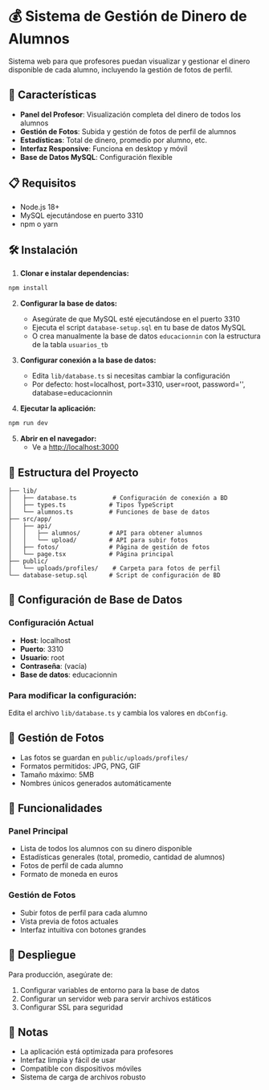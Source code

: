 # 💰 Sistema de Gestión de Dinero de Alumnos

Sistema web para que profesores puedan visualizar y gestionar el dinero disponible de cada alumno, incluyendo la gestión de fotos de perfil.

## 🚀 Características

- **Panel del Profesor**: Visualización completa del dinero de todos los alumnos
- **Gestión de Fotos**: Subida y gestión de fotos de perfil de alumnos
- **Estadísticas**: Total de dinero, promedio por alumno, etc.
- **Interfaz Responsive**: Funciona en desktop y móvil
- **Base de Datos MySQL**: Configuración flexible

## 📋 Requisitos

- Node.js 18+
- MySQL ejecutándose en puerto 3310
- npm o yarn

## 🛠️ Instalación

1. **Clonar e instalar dependencias:**
```bash
npm install
```

2. **Configurar la base de datos:**
   - Asegúrate de que MySQL esté ejecutándose en el puerto 3310
   - Ejecuta el script `database-setup.sql` en tu base de datos MySQL
   - O crea manualmente la base de datos `educacionnin` con la estructura de la tabla `usuarios_tb`

3. **Configurar conexión a la base de datos:**
   - Edita `lib/database.ts` si necesitas cambiar la configuración
   - Por defecto: host=localhost, port=3310, user=root, password='', database=educacionnin

4. **Ejecutar la aplicación:**
```bash
npm run dev
```

5. **Abrir en el navegador:**
   - Ve a [http://localhost:3000](http://localhost:3000)

## 📁 Estructura del Proyecto

```
├── lib/
│   ├── database.ts          # Configuración de conexión a BD
│   ├── types.ts            # Tipos TypeScript
│   └── alumnos.ts          # Funciones de base de datos
├── src/app/
│   ├── api/
│   │   ├── alumnos/        # API para obtener alumnos
│   │   └── upload/         # API para subir fotos
│   ├── fotos/              # Página de gestión de fotos
│   └── page.tsx            # Página principal
├── public/
│   └── uploads/profiles/    # Carpeta para fotos de perfil
└── database-setup.sql      # Script de configuración de BD
```

## 🔧 Configuración de Base de Datos

### Configuración Actual
- **Host**: localhost
- **Puerto**: 3310
- **Usuario**: root
- **Contraseña**: (vacía)
- **Base de datos**: educacionnin

### Para modificar la configuración:
Edita el archivo `lib/database.ts` y cambia los valores en `dbConfig`.

## 📸 Gestión de Fotos

- Las fotos se guardan en `public/uploads/profiles/`
- Formatos permitidos: JPG, PNG, GIF
- Tamaño máximo: 5MB
- Nombres únicos generados automáticamente

## 🎯 Funcionalidades

### Panel Principal
- Lista de todos los alumnos con su dinero disponible
- Estadísticas generales (total, promedio, cantidad de alumnos)
- Fotos de perfil de cada alumno
- Formato de moneda en euros

### Gestión de Fotos
- Subir fotos de perfil para cada alumno
- Vista previa de fotos actuales
- Interfaz intuitiva con botones grandes

## 🚀 Despliegue

Para producción, asegúrate de:
1. Configurar variables de entorno para la base de datos
2. Configurar un servidor web para servir archivos estáticos
3. Configurar SSL para seguridad

## 📝 Notas

- La aplicación está optimizada para profesores
- Interfaz limpia y fácil de usar
- Compatible con dispositivos móviles
- Sistema de carga de archivos robusto
